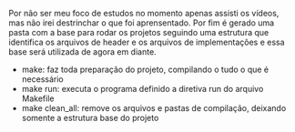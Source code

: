 Por não ser meu foco de estudos no momento apenas assisti os vídeos, mas não irei destrinchar o que foi aprensentado.
Por fim é gerado uma pasta com a base para rodar os projetos seguindo uma estrutura que identifica os arquivos de header e os arquivos de implementações e essa base será utilizada de agora em diante.

- make: faz toda preparação do projeto, compilando o tudo o que é necessário
- make run: executa o programa definido a diretiva run do arquivo Makefile
- make clean_all: remove os arquivos e pastas de compilação, deixando somente a estrutura base do projeto
